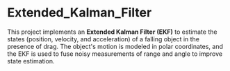 # Extended_Kalman_Filter

This project implements an **Extended Kalman Filter (EKF)** to estimate the states (position, velocity, and acceleration) of a falling object in the presence of drag. The object's motion is modeled in polar coordinates, and the EKF is used to fuse noisy measurements of range and angle to improve state estimation.